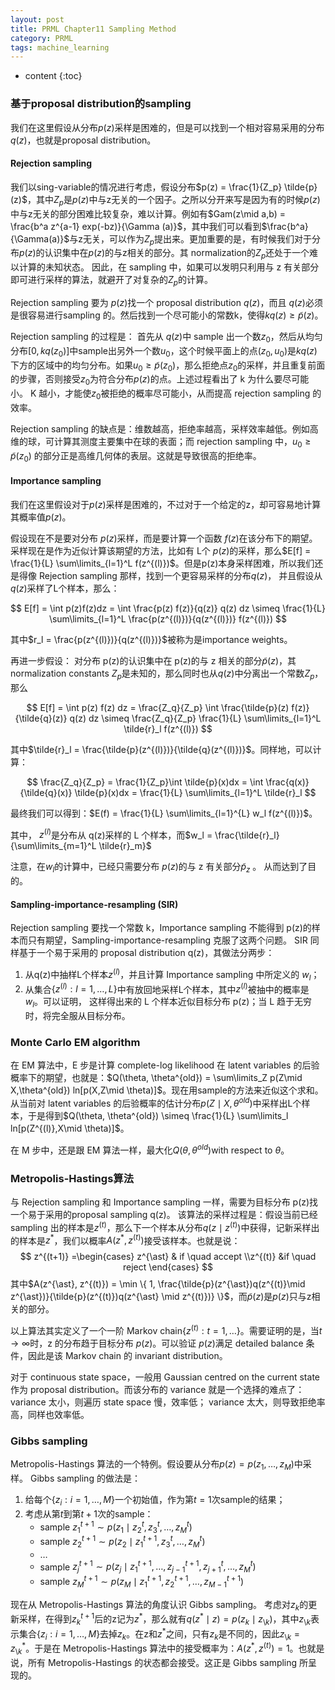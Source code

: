 ```yaml
---
layout: post
title: PRML Chapter11 Sampling Method
category: PRML
tags: machine_learning
---
```


* content
{:toc}






### 基于proposal distribution的sampling

我们在这里假设从分布$p(z)$采样是困难的，但是可以找到一个相对容易采用的分布$q(z)$，也就是proposal distribution。

#### Rejection sampling

我们以sing-variable的情况进行考虑，假设分布$p(z) = \frac{1}{Z_p} \tilde{p}(z)$，其中$Z_p$是$p(z)$中与z无关的一个因子。之所以分开来写是因为有的时候$p(z)$中与z无关的部分困难比较复杂，难以计算。例如有$Gam(z\mid a,b) = \frac{b^a z^{a-1} exp(-bz)}{\Gamma (a)}$，其中我们可以看到$\frac{b^a}{\Gamma(a)}$与z无关，可以作为$Z_p$提出来。更加重要的是，有时候我们对于分布$p(z)$的认识集中在$p(z)$的与z相关的部分。其 normalization的$Z_p$还处于一个难以计算的未知状态。 因此，在 sampling 中，如果可以发明只利用与 z 有关部分即可进行采样的算法，就避开了对复杂的$Z_p$的计算。

Rejection sampling 要为 $p(z)$找一个 proposal distribution $q(z)$，而且 $q(z)$必须是很容易进行sampling 的。然后找到一个尽可能小的常数k，使得$kq(z) \geq \tilde{p}(z)$。

Rejection sampling 的过程是： 首先从 $q(z)$中 sample 出一个数$z_0$，然后从均匀分布$[0, kq(z_0)]$中sample出另外一个数$u_0$，这个时候平面上的点$(z_0, u_0)$是$kq(z)$下方的区域中的均匀分布。如果$u_0 \geq \tilde{p}(z_0)$，那么拒绝点$z_0$的采样，并且重复前面的步骤，否则接受$z_0$为符合分布$p(z)$的点。上述过程看出了 k 为什么要尽可能小。 K 越小，才能使$z_0$被拒绝的概率尽可能小，从而提高 rejection sampling 的效率。

Rejection sampling 的缺点是：维数越高，拒绝率越高，采样效率越低。例如高维的球，可计算其测度主要集中在球的表面；而 rejection sampling 中，$u_0 \geq \tilde{p}(z_0)$ 的部分正是高维几何体的表层。这就是导致很高的拒绝率。

#### Importance sampling

我们在这里假设对于$p(z)$采样是困难的，不过对于一个给定的z，却可容易地计算其概率值$p(z)$。

假设现在不是要对分布 $p(z)$采样，而是要计算一个函数 $f(z)$在该分布下的期望。采样现在是作为近似计算该期望的方法，比如有 L个 $p(z)$的采样，那么$E[f] = \frac{1}{L} \sum\limits_{l=1}^L f(z^{(l)})$。但是p(z)本身采样困难，所以我们还是得像 Rejection sampling 那样，找到一个更容易采样的分布$q(z)$， 并且假设从$q(z)$采样了L个样本，那么：


$$
E[f] = \int p(z)f(z)dz  = \int \frac{p(z) f(z)}{q(z)} q(z) dz  \simeq \frac{1}{L} \sum\limits_{l=1}^L \frac{p(z^{(l)})}{q(z^{(l)})} f(z^{(l)})
$$


其中$r_l = \frac{p(z^{(l)})}{q(z^{(l)})}$被称为是importance weights。

再进一步假设： 对分布 p(z)的认识集中在 p(z)的与 z 相关的部分$\tilde{p}(z)$，其 normalization constants $Z_p$是未知的，那么同时也从$q(z)$中分离出一个常数$Z_p$，那么


$$
E[f] = \int p(z) f(z) dz  = \frac{Z_q}{Z_p} \int \frac{\tilde{p}(z) f(z)} {\tilde{q}(z)} q(z) dz \simeq \frac{Z_q}{Z_p} \frac{1}{L} \sum\limits_{l=1}^L \tilde{r}_l f(z^{(l)})
$$

其中$\tilde{r}_l = \frac{\tilde{p}(z^{(l)})}{\tilde{q}(z^{(l)})}​$。同样地，可以计算：


$$
\frac{Z_q}{Z_p} = \frac{1}{Z_p}\int \tilde{p}(x)dx = \int \frac{q(x)}{\tilde{q}(x)} \tilde{p}(x)dx = \frac{1}{L} \sum\limits_{l=1}^L \tilde{r}_l
$$


最终我们可以得到：$E(f) = \frac{1}{L} \sum\limits_{l=1}^{L} w_l f(z^{(l)})$。

其中， $z^{(l)}$是分布从 q(z)采样的 L 个样本，而$w_l = \frac{\tilde{r}_l}{\sum\limits_{m=1}^L \tilde{r}_m}$

注意，在$w_l$的计算中，已经只需要分布 $p(z)$的与 z 有关部分$\tilde{p}_z$ 。 从而达到了目的。

#### Sampling-importance-resampling (SIR)

Rejection sampling 要找一个常数 k，Importance sampling 不能得到 p(z)的样本而只有期望，Sampling-importance-resampling 克服了这两个问题。 SIR 同样基于一个易于采用的 proposal distribution q(z)，其做法分两步：

1. 从q(z)中抽样L个样本$z^{(l)}$，并且计算 Importance sampling 中所定义的 $w_l$；
2. 从集合$\{ z^{(l)} : l = 1,\dots,L \}$中有放回地采样L个样本，其中$z^{(l)}$被抽中的概率是$w_l$。可以证明， 这样得出来的 L 个样本近似目标分布 p(z)；当 L 趋于无穷时，将完全服从目标分布。



### Monte Carlo EM algorithm

在 EM 算法中，E 步是计算 complete-log likelihood 在 latent variables 的后验概率下的期望，也就是：$Q(\theta, \theta^{old}) = \sum\limits_Z p(Z\mid X,\theta^{old}) ln[p(X,Z\mid \theta)]$。现在用sample的方法来近似这个求和。从当前对 latent variables 的后验概率的估计分布$p(Z\mid X, \theta^{old})$中采样出L个样本，于是得到$Q(\theta, \theta^{old}) \simeq \frac{1}{L} \sum\limits_l ln[p(Z^{(l)},X\mid \theta)]$。

在 M 步中，还是跟 EM 算法一样，最大化$Q(\theta, \theta^{old})$with respect to $\theta$。



### Metropolis-Hastings算法

与 Rejection sampling 和 Importance sampling 一样，需要为目标分布 p(z)找一个易于采用的proposal sampling q(z)。 该算法的采样过程是：假设当前已经 sampling 出的样本是$z^{(t)}$，那么下一个样本从分布$q(z\mid z^{(t)})$中获得，记新采样出的样本是$z^{\ast}$，我们以概率$A(z^{\ast}, z^{(t)})$接受该样本。也就是说：
$$
z^{(t+1)} =\begin{cases} z^{\ast} & if \quad accept \\z^{(t)} &if \quad reject \end{cases}
$$
其中$A(z^{\ast}, z^{(t)}) = \min \{ 1, \frac{\tilde{p}(z^{\ast})q(z^{(t)}\mid z^{\ast})}{\tilde{p}(z^{(t)})q(z^{\ast} \mid z^{(t)})} \}$，而$\tilde{p}(z)$是$p(z)$只与z相关的部分。

以上算法其实定义了一个一阶 Markov chain$\{ z^{(t)}: t = 1, \dots \}$。需要证明的是，当$t \rightarrow \infty$时，z 的分布趋于目标分布 $p(z)$。可以验证 $p(z)$满足 detailed balance 条件，因此是该 Markov chain 的 invariant distribution。

对于 continuous state space，一般用 Gaussian centred on the current state 作为 proposal distribution。而该分布的 variance 就是一个选择的难点了： variance 太小，则遍历 state space 慢，效率低； variance 太大，则导致拒绝率高，同样也效率低。



### Gibbs sampling

Metropolis-Hastings 算法的一个特例。假设要从分布$p(z) = p(z_1,\dots,z_M)$中采样。 Gibbs sampling 的做法是：

1. 给每个$\{ z_i:i = 1,\dots,M \}$一个初始值，作为第$t=1$次sample的结果；
2. 考虑从第$t$到第$t+1$次的sample：
   * sample $z_1^{t+1} \sim p(z_1\mid z_2^{t}, z_3^{t}, \dots,z_M^{t})$
   * sample $z_2^{t+1} \sim p(z_2\mid z_1^{t+1}, z_3^{t}, \dots,z_M^{t})$
   * $\dots$
   * sample $z_j^{t+1} \sim p(z_j\mid z_1^{t+1},\dots, z_{j-1}^{t+1},z_{j+1}^{t},\dots,z_M^{t})$
   * sample $z_M^{t+1} \sim p(z_M\mid z_1^{t+1}, z_2^{t+1}, \dots,z_{M-1}^{t+1})$



现在从 Metropolis-Hastings 算法的角度认识 Gibbs sampling。 考虑对$z_k$的更新采样，在得到$z_k^{t+1}$后的z记为$z^{\ast}$，那么就有$q(z^{\ast} \mid z) = p(z_k\mid z_{\setminus k})$，其中$z_{\setminus k}$表示集合$\{ z_i:i = 1,\dots,M \}$去掉$z_k$。在z和$z^{\ast}$之间，只有$z_k$是不同的，因此$z_{\setminus k} = z_{\setminus k}^{\ast}$。于是在 Metropolis-Hastings 算法中的接受概率为：$A(z^{\ast}, z^{(t)}) = 1$。也就是说，所有 Metropolis-Hastings 的状态都会接受。这正是 Gibbs sampling 所呈现的。



